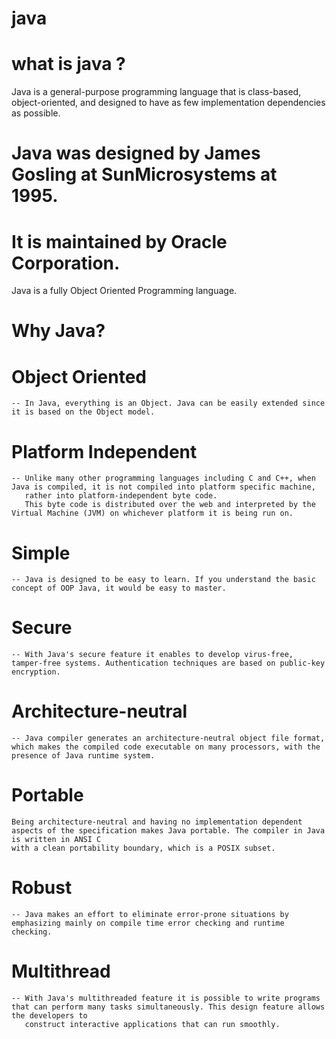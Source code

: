 # java
# what is java ?
Java is a general-purpose programming language
that is class-based, object-oriented,
and designed to have as few implementation
dependencies as possible. 

# Java was designed by James Gosling at SunMicrosystems at 1995.

# It is maintained by Oracle Corporation.

Java is a fully Object Oriented Programming 
language.

# Why Java?
# Object Oriented
    -- In Java, everything is an Object. Java can be easily extended since it is based on the Object model.
  
# Platform Independent
    -- Unlike many other programming languages including C and C++, when Java is compiled, it is not compiled into platform specific machine, 
       rather into platform-independent byte code. 
       This byte code is distributed over the web and interpreted by the Virtual Machine (JVM) on whichever platform it is being run on.
  
# Simple
    -- Java is designed to be easy to learn. If you understand the basic concept of OOP Java, it would be easy to master.
  
# Secure
    -- With Java's secure feature it enables to develop virus-free, tamper-free systems. Authentication techniques are based on public-key encryption.
  
# Architecture-neutral
    -- Java compiler generates an architecture-neutral object file format, which makes the compiled code executable on many processors, with the presence of Java runtime system.
  
# Portable
    Being architecture-neutral and having no implementation dependent aspects of the specification makes Java portable. The compiler in Java is written in ANSI C 
    with a clean portability boundary, which is a POSIX subset.
  
  # Robust
    -- Java makes an effort to eliminate error-prone situations by emphasizing mainly on compile time error checking and runtime checking.
  
  # Multithread
    -- With Java's multithreaded feature it is possible to write programs that can perform many tasks simultaneously. This design feature allows the developers to
       construct interactive applications that can run smoothly.
  
